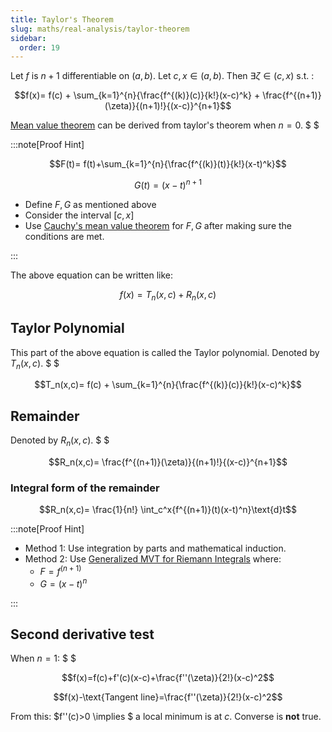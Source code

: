 ```yaml
---
title: Taylor's Theorem
slug: maths/real-analysis/taylor-theorem
sidebar:
  order: 19
---
```


Let $f$ is $n+1$ differentiable on $(a,b)$. Let $c,x \in (a,b)$. Then
$\exists \zeta \in (c,x) \text{ s.t. }$:

```math
f(x)=
f(c)
+
\sum_{k=1}^{n}{\frac{f^{(k)}(c)}{k!}(x-c)^k}
+
\frac{f^{(n+1)}(\zeta)}{(n+1)!}{(x-c)}^{n+1}
```

[Mean value theorem](/maths/real-analysis/other-theorems/#mean-value-theorem)
can be derived from taylor's theorem when $n=0$. $ $

:::note[Proof Hint]

```math
F(t)= f(t)+\sum_{k=1}^{n}{\frac{f^{(k)}(t)}{k!}(x-t)^k}
```

```math
G(t)=(x-t)^{n+1}
```

- Define $F,G$ as mentioned above
- Consider the interval $[c,x]$
- Use
  [Cauchy's mean value theorem](/maths/real-analysis/other-theorems/#cauchys-mean-value-theorem)
  for $F,G$ after making sure the conditions are met.

:::

The above equation can be written like:

```math
f(x)=T_n(x,c)+R_n(x,c)
```

## Taylor Polynomial

This part of the above equation is called the Taylor polynomial. Denoted by
$T_n(x,c)$. $ $

```math
T_n(x,c)=
f(c)
+
\sum_{k=1}^{n}{\frac{f^{(k)}(c)}{k!}(x-c)^k}
```

## Remainder

Denoted by $R_n(x,c)$. $ $

```math
R_n(x,c)=
\frac{f^{(n+1)}(\zeta)}{(n+1)!}{(x-c)}^{n+1}
```

### Integral form of the remainder

```math
R_n(x,c)=
\frac{1}{n!}
\int_c^x{f^{(n+1)}(t)(x-t)^n}\text{d}t
```

:::note[Proof Hint]

- Method 1: Use integration by parts and mathematical induction.
- Method 2: Use
  [Generalized MVT for Riemann Integrals](/maths/real-analysis/other-theorems/#generalized-mvt-for-riemann-integrals)
  where:
  - $F=f^{(n+1)}$
  - $G=(x-t)^n$

:::

## Second derivative test

When $n=1$: $ $

```math
f(x)=f(c)+f'(c)(x-c)+\frac{f''(\zeta)}{2!}(x-c)^2
```

```math
f(x)-\text{Tangent line}=\frac{f''(\zeta)}{2!}(x-c)^2
```

From this: $f''(c)>0 \implies $ a local minimum is at $c$. Converse is **not**
true.
